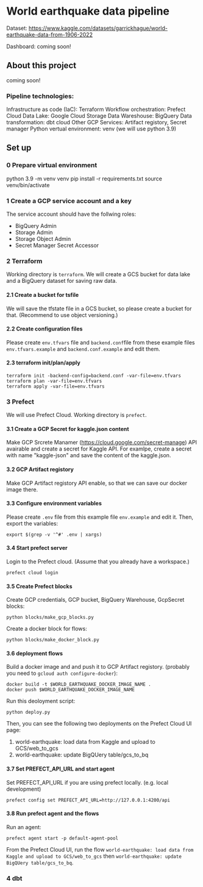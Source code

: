 # World earthquake data pipeline

Dataset: https://www.kaggle.com/datasets/garrickhague/world-earthquake-data-from-1906-2022

Dashboard: coming soon!

## About this project
coming soon!

### Pipeline technologies:
Infrastructure as code (IaC): Terraform
Workflow orchestration: Prefect Cloud
Data Lake: Google Cloud Storage
Data Wareshouse: BigQuery
Data transformation: dbt cloud
Other GCP Services: Artifact registory, Secret manager
Python vertual environment: venv (we will use python 3.9)

## Set up
### 0 Prepare virtual environment
python 3.9 -m venv venv
pip install -r requirements.txt
source venv/bin/activate

### 1 Create a GCP service account and a key
The service account should have the follwing roles:
- BigQuery Admin
- Storage Admin
- Storage Object Admin
- Secret Manager Secret Accessor
### 2 Terraform
Working directory is `terraform`.
We will create a GCS bucket for data lake and a BigQuery dataset for saving raw data.
#### 2.1 Create a bucket for tsfile
We will save the tfstate file in a GCS bucket, so please create a bucket for that. (Recommend to use object versioning.)
#### 2.2 Create configuration files
Please create `env.tfvars` file and `backend.conf`file from these example files `env.tfvars.example` and `backend.conf.example` and edit them.
#### 2.3 terraform init/plan/apply
```
terraform init -backend-config=backend.conf -var-file=env.tfvars
terraform plan -var-file=env.tfvars
terraform apply -var-file=env.tfvars
```

### 3 Prefect
We will use Prefect Cloud.
Working directory is `prefect`.

#### 3.1 Create a GCP Secret for kaggle.json content
Make GCP Srcrete Manamer (https://cloud.google.com/secret-manage) API avairable and create a secret for Kaggle API.
For examlpe, create a secret with name "kaggle-json" and save the content of the kaggle.json.

#### 3.2 GCP Artifact registory
Make GCP Artifact registory API enable, so that we can save our docker image there.

#### 3.3 Configure environment variables 
Please create `.env` file from this example file `env.example` and edit it.
Then, export the variables:
```
export $(grep -v '^#' .env | xargs)
```
#### 3.4 Start prefect server
Login to the Prefect cloud. (Assume that you already have a workspace.) 
```
prefect cloud login
```
#### 3.5 Create Prefect blocks
Create GCP credentials, GCP bucket, BigQuery Warehouse, GcpSecret blocks:
```
python blocks/make_gcp_blocks.py 
```
Create a docker block for flows:
```
python blocks/make_docker_block.py 
```
#### 3.6 deployment flows
Build a docker image and and push it to GCP Artifact registory. (probably you need to `gcloud auth configure-docker`): 
```
docker build -t $WORLD_EARTHQUAKE_DOCKER_IMAGE_NAME .
docker push $WORLD_EARTHQUAKE_DOCKER_IMAGE_NAME
```
Run this deoloyment script:
```
python deploy.py
```
Then, you can see the following two deployments on the Prefect Cloud UI page:
1. world-earthquake: load data from Kaggle and upload to GCS/web_to_gcs	
2. world-earthquake: update BigQUery table/gcs_to_bq

#### 3.7 Set PREFECT_API_URL and start agent
Set PREFECT_API_URL if you are using prefect locally. (e.g. local development)
```
prefect config set PREFECT_API_URL=http://127.0.0.1:4200/api
```
#### 3.8 Run prefect agent and the flows 
Run an agent:
```
prefect agent start -p default-agent-pool
```
From the Prefect Cloud UI, run the flow `world-earthquake: load data from Kaggle and upload to GCS/web_to_gcs` then  `world-earthquake: update BigQUery table/gcs_to_bq`.

### 4 dbt



